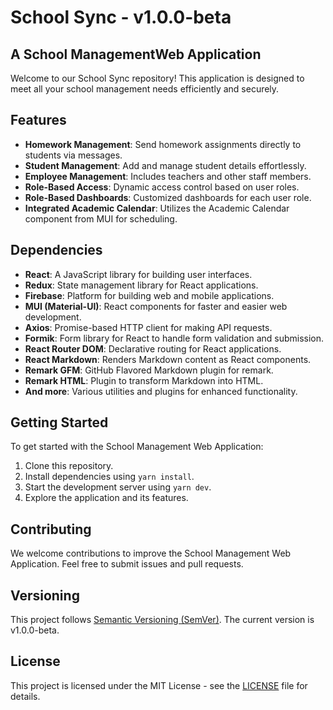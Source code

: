 # School Sync - v1.0.0-beta
## A School ManagementWeb Application

Welcome to our School Sync repository! This application is designed to meet all your school management needs efficiently and securely.

## Features

- **Homework Management**: Send homework assignments directly to students via messages.
- **Student Management**: Add and manage student details effortlessly.
- **Employee Management**: Includes teachers and other staff members.
- **Role-Based Access**: Dynamic access control based on user roles.
- **Role-Based Dashboards**: Customized dashboards for each user role.
- **Integrated Academic Calendar**: Utilizes the Academic Calendar component from MUI for scheduling.

## Dependencies

- **React**: A JavaScript library for building user interfaces.
- **Redux**: State management library for React applications.
- **Firebase**: Platform for building web and mobile applications.
- **MUI (Material-UI)**: React components for faster and easier web development.
- **Axios**: Promise-based HTTP client for making API requests.
- **Formik**: Form library for React to handle form validation and submission.
- **React Router DOM**: Declarative routing for React applications.
- **React Markdown**: Renders Markdown content as React components.
- **Remark GFM**: GitHub Flavored Markdown plugin for remark.
- **Remark HTML**: Plugin to transform Markdown into HTML.
- **And more**: Various utilities and plugins for enhanced functionality.

## Getting Started

To get started with the School Management Web Application:

1. Clone this repository.
2. Install dependencies using `yarn install`.
3. Start the development server using `yarn dev`.
4. Explore the application and its features.

## Contributing

We welcome contributions to improve the School Management Web Application. Feel free to submit issues and pull requests.

## Versioning

This project follows [Semantic Versioning (SemVer)](https://semver.org/). The current version is v1.0.0-beta.

## License

This project is licensed under the MIT License - see the [LICENSE](./LICENSE) file for details.
